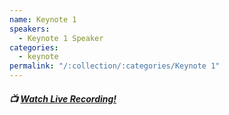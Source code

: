 ```yaml
---
name: Keynote 1
speakers:
  - Keynote 1 Speaker
categories:
  - keynote
permalink: "/:collection/:categories/Keynote 1"
---
```


##### :tv: [Watch Live Recording!]()
